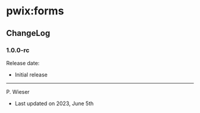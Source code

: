 # pwix:forms

## ChangeLog

### 1.0.0-rc

Release date: 

- Initial release

---
P. Wieser
- Last updated on 2023, June 5th
